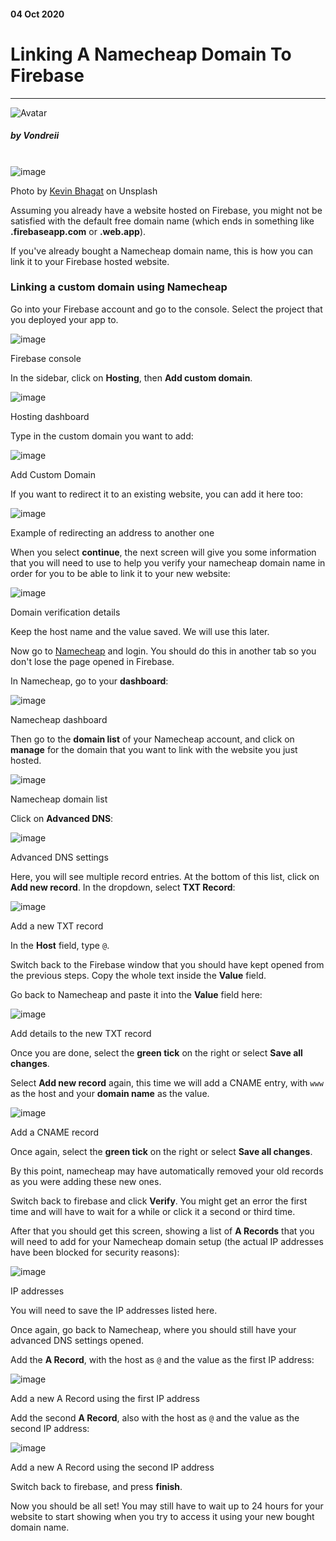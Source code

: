 <div class="writtenContent">

#### 04 Oct 2020
# Linking A Namecheap Domain To Firebase
___

<!-- ----------- Intro ----------- -->
<div class="avatar-block">
    <img src="../../../assets/social/profile.jpg" alt="Avatar" class="avatar avatar-align">
    <h5 class="avatar-text avatar-align"> by Vondreii</h5>
</div>
<br>
<div class="image-container">
    <img src="../../../assets/content/post-images/linkingANamecheapDomainToFirebase/header-dark.jpg" alt="image" class="image-full"/>
  	<div class="image-description"><p>Photo by <a href="https://unsplash.com/@kevnbhagat">Kevin Bhagat</a> on Unsplash</p></div>
</div>
<!-- ----------------------------- -->

Assuming you already have a website hosted on Firebase, you might not be satisfied with the default free domain name (which ends in something like **.firebaseapp.com** or **.web.app**). 

If you've already bought a Namecheap domain name, this is how you can link it to your Firebase hosted website.

### Linking a custom domain using Namecheap

Go into your Firebase account and go to the console. Select the project that you deployed your app to. 

<!-- ----------- Image ----------- -->
<div class="image-container">
	<img src="../../../assets/content/post-images/linkingANamecheapDomainToFirebase/firebase-console.PNG" alt="image" class="image-full"/>
	<div class="image-description"><p>Firebase console</p></div>
</div>
<!-- ----------------------------- -->

In the sidebar, click on **Hosting**, then **Add custom domain**. 

<!-- ----------- Image ----------- -->
<div class="image-container">
	<img src="../../../assets/content/post-images/linkingANamecheapDomainToFirebase/add_custom_domain.PNG" alt="image" class="image-full"/>
	<div class="image-description"><p>Hosting dashboard</p></div>
</div>
<!-- ----------------------------- -->

Type in the custom domain you want to add:

<!-- ----------- Image ----------- -->
<div class="image-container">
	<img src="../../../assets/content/post-images/linkingANamecheapDomainToFirebase/add_custom_domain2.PNG" alt="image" class="image-full"/>
	<div class="image-description"><p>Add Custom Domain</p></div>
</div>
<!-- ----------------------------- -->

If you want to redirect it to an existing website, you can add it here too:

<!-- ----------- Image ----------- -->
<div class="image-container">
	<img src="../../../assets/content/post-images/linkingANamecheapDomainToFirebase/add_custom_domain3.PNG" alt="image" class="image-full"/>
	<div class="image-description"><p>Example of redirecting an address to another one</p></div>
</div>
<!-- ----------------------------- -->

When you select **continue**, the next screen will give you some information that you will need to use to help you verify your namecheap domain name in order for you to be able to link it to your new website:

<!-- ----------- Image ----------- -->
<div class="image-container">
	<img src="../../../assets/content/post-images/linkingANamecheapDomainToFirebase/add_txt1.PNG" alt="image" class="image-full"/>
	<div class="image-description"><p>Domain verification details</p></div>
</div>
<!-- ----------------------------- -->

Keep the host name and the value saved. We will use this later.

Now go to [Namecheap](https://www.namecheap.com/) and login. You should do this in another tab so you don't lose the page opened in Firebase. 

In Namecheap, go to your **dashboard**:

<!-- ----------- Image ----------- -->
<div class="image-container">
	<img src="../../../assets/content/post-images/linkingANamecheapDomainToFirebase/namecheap-dashboard.PNG" alt="image" class="image-full"/>
	<div class="image-description"><p>Namecheap dashboard</p></div>
</div>
<!-- ----------------------------- -->

Then go to the **domain list** of your Namecheap account, and click on **manage** for the domain that you want to link with the website you just hosted.

<!-- ----------- Image ----------- -->
<div class="image-container">
	<img src="../../../assets/content/post-images/linkingANamecheapDomainToFirebase/domain-list.PNG" alt="image" class="image-full"/>
	<div class="image-description"><p>Namecheap domain list</p></div>
</div>
<!-- ----------------------------- -->

Click on **Advanced DNS**:

<!-- ----------- Image ----------- -->
<div class="image-container">
	<img src="../../../assets/content/post-images/linkingANamecheapDomainToFirebase/advanced-DNS.PNG" alt="image" class="image-full"/>
	<div class="image-description"><p>Advanced DNS settings</p></div>
</div>
<!-- ----------------------------- -->

Here, you will see multiple record entries. At the bottom of this list, click on **Add new record**. In the dropdown, select **TXT Record**:

<!-- ----------- Image ----------- -->
<div class="image-container">
	<img src="../../../assets/content/post-images/linkingANamecheapDomainToFirebase/add_txt2.PNG" alt="image" class="image-full"/>
	<div class="image-description"><p>Add a new TXT record</p></div>
</div>
<!-- ----------------------------- -->

In the **Host** field, type `@`. 

Switch back to the Firebase window that you should have kept opened from the previous steps. Copy the whole text inside the **Value** field.

Go back to Namecheap and paste it into the **Value** field here:

<!-- ----------- Image ----------- -->
<div class="image-container">
	<img src="../../../assets/content/post-images/linkingANamecheapDomainToFirebase/add_txt3.PNG" alt="image" class="image-full"/>
	<div class="image-description"><p>Add details to the new TXT record</p></div>
</div>
<!-- ----------------------------- -->

Once you are done, select the **green tick** on the right or select **Save all changes**.

Select **Add new record** again, this time we will add a CNAME entry, with `www` as the host and your **domain name** as the value.

<!-- ----------- Image ----------- -->
<div class="image-container">
	<img src="../../../assets/content/post-images/linkingANamecheapDomainToFirebase/add_cName.PNG" alt="image" class="image-full"/>
	<div class="image-description"><p>Add a CNAME record</p></div>
</div>
<!-- ----------------------------- -->

Once again, select the **green tick** on the right or select **Save all changes**.

By this point, namecheap may have automatically removed your old records as you were adding these new ones.

Switch back to firebase and click **Verify**. You might get an error the first time and will have to wait for a while or click it a second or third time.

After that you should get this screen, showing a list of **A Records** that you will need to add for your Namecheap domain setup (the actual IP addresses have been blocked for security reasons):

<!-- ----------- Image ----------- -->
<div class="image-container">
	<img src="../../../assets/content/post-images/linkingANamecheapDomainToFirebase/recordA1.PNG" alt="image" class="image-full"/>
	<div class="image-description"><p>IP addresses</p></div>
</div>
<!-- ----------------------------- -->

You will need to save the IP addresses listed here.

Once again, go back to Namecheap, where you should still have your advanced DNS settings opened.

Add the **A Record**, with the host as `@` and the value as the first IP address:

<!-- ----------- Image ----------- -->
<div class="image-container">
	<img src="../../../assets/content/post-images/linkingANamecheapDomainToFirebase/recordA2.PNG" alt="image" class="image-full"/>
	<div class="image-description"><p>Add a new A Record using the first IP address</p></div>
</div>
<!-- ----------------------------- -->

Add the second **A Record**, also with the host as `@` and the value as the second IP address:

<!-- ----------- Image ----------- -->
<div class="image-container">
	<img src="../../../assets/content/post-images/linkingANamecheapDomainToFirebase/recordA3.PNG" alt="image" class="image-full"/>
	<div class="image-description"><p>Add a new A Record using the second IP address</p></div>
</div>
<!-- ----------------------------- -->

Switch back to firebase, and press **finish**.

Now you should be all set! You may still have to wait up to 24 hours for your website to start showing when you try to access it using your new bought domain name.

<br><br>

</div>